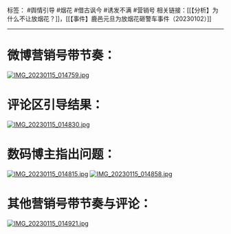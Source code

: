 标签： #舆情引导 #烟花 #借古讽今 #诱发不满 #营销号
相关链接：[[【分析】为什么不让放烟花？]]，[[【事件】鹿邑元旦为放烟花砸警车事件（20230102）]]
***
# 微博营销号带节奏：
[![IMG_20230115_014759.jpg](https://raw.githubusercontent.com/bluntvoice/mypic/main/IMG_20230115_014759.jpg)](https://raw.githubusercontent.com/bluntvoice/mypic/main/IMG_20230115_014759.jpg)
# 评论区引导结果：
[![IMG_20230115_014830.jpg](https://raw.githubusercontent.com/bluntvoice/mypic/main/IMG_20230115_014830.jpg)](https://raw.githubusercontent.com/bluntvoice/mypic/main/IMG_20230115_014830.jpg)
# 数码博主指出问题：
[![IMG_20230115_014815.jpg](https://raw.githubusercontent.com/bluntvoice/mypic/main/IMG_20230115_014815.jpg)](https://raw.githubusercontent.com/bluntvoice/mypic/main/IMG_20230115_014815.jpg)
[![IMG_20230115_014858.jpg](https://raw.githubusercontent.com/bluntvoice/mypic/main/IMG_20230115_014858.jpg)](https://raw.githubusercontent.com/bluntvoice/mypic/main/IMG_20230115_014858.jpg)
# 其他营销号带节奏与评论：
[![IMG_20230115_014921.jpg](https://raw.githubusercontent.com/bluntvoice/mypic/main/IMG_20230115_014921.jpg)](https://raw.githubusercontent.com/bluntvoice/mypic/main/IMG_20230115_014921.jpg)